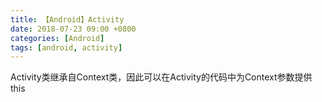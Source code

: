 ```yaml
---
title: 【Android】Activity
date: 2018-07-23 09:00 +0800
categories: [Android]
tags: [android, activity]
---
```

Activity类继承自Context类，因此可以在Activity的代码中为Context参数提供this
